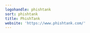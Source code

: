 ```yaml
---
logohandle: phishtank
sort: phishtank
title: PhishTank
website: 'https://www.phishtank.com/'
---
```

